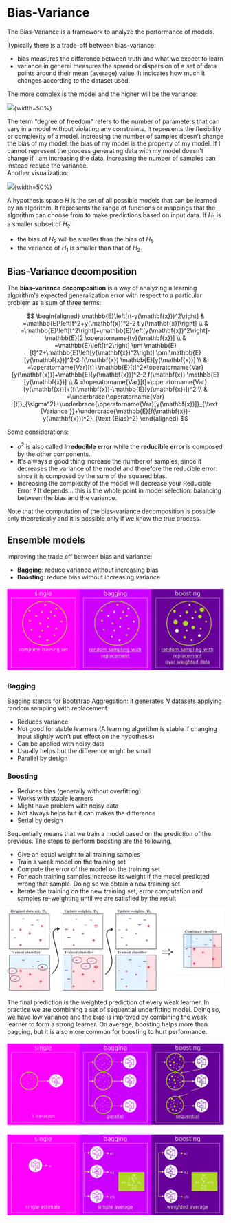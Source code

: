 # Bias-Variance

The Bias-Variance is a framework to analyze the performance of models.

Typically there is a trade-off between bias-variance:

- bias measures the difference between truth and what we expect to learn
- variance in general measures the spread or dispersion of a set of data points around their mean (average) value. It indicates how much it changes according to the dataset used.

The more complex is the model and the higher will be the variance: 

![](dcd091ba409e0c0ac14cf1dd694cfb16.png){width=50%}

The term "degree of freedom" refers to the number of parameters that can vary in a model without violating any constraints. It represents the flexibility or complexity of a model.
Increasing the number of samples doesn't change the bias of my model: the bias of my model is the property of my model.  If I cannot represent the process generating data with my model doesn't change if I am increasing the data. 
Increasing the number of samples can instead reduce the variance.  
Another visualization: 

![](c335c1050b5f93c3cd36bf594f9cf3c7.png){width=50%}

A hypothesis space $H$ is the set of all possible models that can be learned by an algorithm. It represents the range of functions or mappings that the algorithm can choose from to make predictions based on input data.
If $H_1$ is a smaller subset of $H_2$:

- the bias of $H_2$ will be smaller than the bias of $H_1$.
- the variance of $H_1$ is smaller than that of $H_2$. 

## Bias-Variance decomposition

The **bias–variance decomposition** is a way of analyzing a learning algorithm's expected generalization error with respect to a particular problem as a sum of three terms:

$$
\begin{aligned}
\mathbb{E}\left[(t-y(\mathbf{x}))^2\right] & =\mathbb{E}\left[t^2+y(\mathbf{x})^2-2 t y(\mathbf{x})\right] \\
& =\mathbb{E}\left[t^2\right]+\mathbb{E}\left[y(\mathbf{x})^2\right]-\mathbb{E}[2 \operatorname{ty}(\mathbf{x})] \\
& =\mathbb{E}\left[t^2\right] \pm \mathbb{E}[t]^2+\mathbb{E}\left[y(\mathbf{x})^2\right] \pm \mathbb{E}[y(\mathbf{x})]^2-2 f(\mathbf{x}) \mathbb{E}[y(\mathbf{x})] \\
& =\operatorname{Var}[t]+\mathbb{E}[t]^2+\operatorname{Var}[y(\mathbf{x})]+\mathbb{E}[y(\mathbf{x})]^2-2 f(\mathbf{x}) \mathbb{E}[y(\mathbf{x})] \\
& =\operatorname{Var}[t]+\operatorname{Var}[y(\mathbf{x})]+(f(\mathbf{x})-\mathbb{E}[y(\mathbf{x})])^2 \\
& =\underbrace{\operatorname{Var}[t]}_{\sigma^2}+\underbrace{\operatorname{Var}[y(\mathbf{x})]}_{\text {Variance }}+\underbrace{\mathbb{E}[f(\mathbf{x})-y(\mathbf{x})]^2}_{\text {Bias}^2}
\end{aligned}
$$

Some considerations:

- $\sigma^2$ is also called **Irreducible error** while the **reducible error** is composed by the other components.
- It's always a good thing increase the number of samples, since it decreases the variance of the model and therefore the reducible error: since it is composed by the sum of the squared bias. 
- Increasing the complexity of the model will decrease your Reducible Error ? It depends... this is the whole point in model selection: balancing between the bias and the variance.

Note that the computation of the bias-variance decomposition is possible only theoretically and it is possible only if we know the true process.

## Ensemble models  

Improving the trade off between bias and variance:

- **Bagging**: reduce variance without increasing bias
- **Boosting**: reduce bias without increasing variance


![](images/ca6ea162627944822922de85adde69a6.png)


### Bagging 

Bagging stands for Bootstrap Aggregation: it generates $N$ datasets applying random sampling with replacement.

- Reduces variance
- Not good for stable learners (A learning algorithm is stable if changing input slightly won't put effect on the hypothesis)
- Can be applied with noisy data
- Usually helps but the difference might be small
- Parallel by design

### Boosting 

- Reduces bias (generally without overfitting)
- Works with stable learners
- Might have problem with noisy data
- Not always helps but it can makes the difference
- Serial by design

Sequentially means that we train a model based on the prediction of the previous. The steps to perform boosting are the following,

- Give an equal weight to all training samples 
- Train a weak model on the training set 
- Compute the error of the model on the training set 
- For each training samples increase its weight if the model predicted wrong that sample. Doing so we obtain a new training set. 
- Iterate the training on the new training set, error computation and samples re-weighting until we are satisfied by the result

![](images/702a2638300d6fce8914b6fffad06dd9.png)

The final prediction is the weighted prediction of every weak learner. In practice we are combining a set of sequential underfitting model. Doing so, we have low variance and the bias is improved by combining the weak learner to form a strong learner. On average, boosting helps more than bagging, but it is also more common for boosting to hurt performance. 

![](images/b36b29188be967fe683751dffe71e9d7.png)

![](images/bb4.png)

